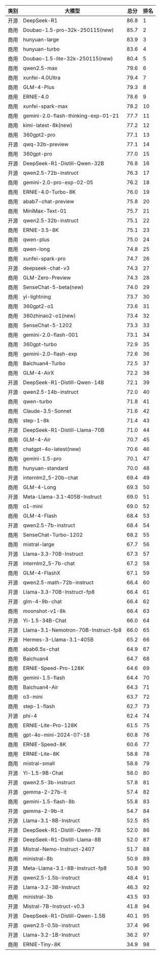 
| 类别 | 大模型                         | 总分  | 排名 |
|-----|------------------------------|------|----|
|开源|DeepSeek-R1|86.8|1|
|商用|Doubao-1.5-pro-32k-250115(new)|85.7|2|
|商用|hunyuan-large|83.9|3|
|商用|hunyuan-turbo|83.6|4|
|商用|Doubao-1.5-lite-32k-250115(new)|80.4|5|
|商用|qwen2.5-max|79.6|6|
|商用|xunfei-4.0Ultra|79.4|7|
|商用|GLM-4-Plus|79.3|8|
|商用|ERNIE-4.0|78.6|9|
|商用|xunfei-spark-max|78.2|10|
|商用|gemini-2.0-flash-thinking-exp-01-21|77.7|11|
|商用|kimi-latest-8k(new)|77.2|12|
|商用|360gpt2-pro|77.1|13|
|开源|qwq-32b-preview|77.1|14|
|商用|360gpt-pro|77.0|15|
|开源|DeepSeek-R1-Distill-Qwen-32B|76.8|16|
|开源|qwen2.5-72b-instruct|76.3|17|
|商用|gemini-2.0-pro-exp-02-05|76.2|18|
|商用|ERNIE-4.0-Turbo-8K|76.0|19|
|商用|abab7-chat-preview|75.8|20|
|商用|MiniMax-Text-01|75.7|21|
|开源|qwen2.5-32b-instruct|75.1|22|
|商用|ERNIE-3.5-8K|75.1|23|
|商用|qwen-plus|75.0|24|
|商用|qwen-long|74.8|25|
|商用|xunfei-spark-pro|74.7|26|
|开源|deepseek-chat-v3|74.3|27|
|商用|GLM-Zero-Preview|74.3|28|
|商用|SenseChat-5-beta(new)|74.0|29|
|商用|yi-lightning|73.7|30|
|商用|360gpt2-o1|73.6|31|
|商用|360zhinao2-o1(new)|73.4|32|
|商用|SenseChat-5-1202|73.3|33|
|商用|gemini-2.0-flash-001|73.1|34|
|商用|360gpt-turbo|72.9|35|
|商用|gemini-2.0-flash-exp|72.6|36|
|商用|Baichuan4-Turbo|72.5|37|
|商用|GLM-4-AirX|72.2|38|
|开源|DeepSeek-R1-Distill-Qwen-14B|72.1|39|
|开源|qwen2.5-14b-instruct|72.0|40|
|商用|qwen-turbo|71.8|41|
|商用|Claude-3.5-Sonnet|71.6|42|
|商用|step-1-8k|71.4|43|
|开源|DeepSeek-R1-Distill-Llama-70B|71.0|44|
|商用|GLM-4-Air|70.7|45|
|商用|chatgpt-4o-latest(new)|70.6|46|
|商用|gemini-1.5-pro|70.1|47|
|商用|hunyuan-standard|70.0|48|
|开源|internlm2_5-20b-chat|69.4|49|
|商用|GLM-4-Long|69.3|50|
|开源|Meta-Llama-3.1-405B-Instruct|69.0|51|
|商用|o1-mini|69.0|52|
|商用|GLM-4-Flash|68.4|53|
|开源|qwen2.5-7b-instruct|68.4|54|
|商用|SenseChat-Turbo-1202|68.2|55|
|商用|mistral-large|67.7|56|
|开源|Llama-3.3-70B-Instruct|67.3|57|
|开源|internlm2_5-7b-chat|67.2|58|
|商用|GLM-4-FlashX|67.1|59|
|开源|qwen2.5-math-72b-instruct|66.4|60|
|开源|Llama-3.3-70B-Instruct-fp8|66.4|61|
|开源|glm-4-9b-chat|66.4|62|
|商用|moonshot-v1-8k|66.4|63|
|开源|Yi-1.5-34B-Chat|66.0|64|
|开源|Llama-3.1-Nemotron-70B-Instruct-fp8|66.0|65|
|开源|Hermes-3-Llama-3.1-405B|65.2|66|
|商用|abab6.5s-chat|64.9|67|
|商用|Baichuan4|64.7|68|
|商用|ERNIE-Speed-Pro-128K|64.6|69|
|商用|gemini-1.5-flash|64.4|70|
|商用|Baichuan4-Air|64.3|71|
|商用|o3-mini|63.7|72|
|商用|step-1-flash|62.7|73|
|开源|phi-4|62.4|74|
|商用|ERNIE-Lite-Pro-128K|61.5|75|
|商用|gpt-4o-mini-2024-07-18|60.8|76|
|商用|ERNIE-Speed-8K|60.6|77|
|商用|ERNIE-Lite-8K|58.8|78|
|商用|mistral-small|58.8|79|
|开源|Yi-1.5-9B-Chat|58.0|80|
|开源|qwen2.5-3b-instruct|57.8|81|
|开源|gemma-2-27b-it|57.4|82|
|商用|gemini-1.5-flash-8b|55.8|83|
|开源|gemma-2-9b-it|54.7|84|
|开源|Llama-3.1-8B-Instruct|52.5|85|
|开源|DeepSeek-R1-Distill-Qwen-7B|52.0|86|
|开源|DeepSeek-R1-Distill-Llama-8B|52.0|87|
|开源|Mistral-Nemo-Instruct-2407|51.7|88|
|商用|ministral-8b|50.9|89|
|开源|Meta-Llama-3.1-8B-Instruct-fp8|50.8|90|
|开源|qwen2.5-1.5b-instruct|48.4|91|
|开源|Llama-3.2-3B-Instruct|46.3|92|
|商用|ministral-3b|43.5|93|
|开源|Mistral-7B-Instruct-v0.3|41.8|94|
|开源|DeepSeek-R1-Distill-Qwen-1.5B|40.1|95|
|开源|qwen2.5-0.5b-instruct|37.4|96|
|开源|Llama-3.2-1B-Instruct|36.2|97|
|商用|ERNIE-Tiny-8K|34.9|98|


